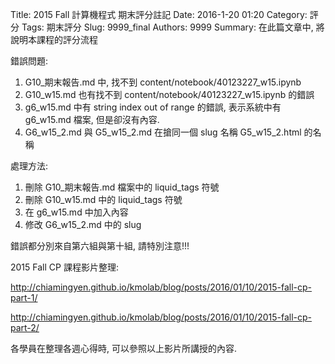 Title: 2015 Fall 計算機程式 期末評分註記
Date: 2016-1-20 01:20
Category: 評分
Tags: 期末評分
Slug: 9999_final
Authors: 9999
Summary: 在此篇文章中, 將說明本課程的評分流程

錯誤問題:

1. G10_期末報告.md 中, 找不到 content/notebook/40123227_w15.ipynb
2. G10_w15.md 也有找不到 content/notebook/40123227_w15.ipynb 的錯誤
3. g6_w15.md 中有 string index out of range 的錯誤, 表示系統中有 g6_w15.md 檔案, 但是卻沒有內容.
4. G6_w15_2.md 與 G5_w15_2.md 在搶同一個 slug 名稱 G5_w15_2.html 的名稱

處理方法:

1. 刪除 G10_期末報告.md 檔案中的 liquid_tags 符號
2. 刪除 G10_w15.md 中的 liquid_tags 符號
3. 在 g6_w15.md 中加入內容
4. 修改 G6_w15_2.md 中的 slug

錯誤都分別來自第六組與第十組, 請特別注意!!!


2015 Fall CP 課程影片整理:

<http://chiamingyen.github.io/kmolab/blog/posts/2016/01/10/2015-fall-cp-part-1/>

<http://chiamingyen.github.io/kmolab/blog/posts/2016/01/10/2015-fall-cp-part-2/>

各學員在整理各週心得時, 可以參照以上影片所講授的內容.
